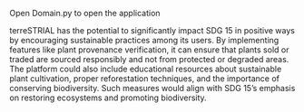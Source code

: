 Open Domain.py to open the application

terreSTRIAL has the potential to significantly impact SDG 15 in positive ways by encouraging sustainable practices among its users.
By implementing features like plant provenance verification, it can ensure that plants sold or traded are sourced responsibly and not from protected or degraded areas.
The platform could also include educational resources about sustainable plant cultivation, proper reforestation techniques, and the importance of conserving biodiversity. 
Such measures would align with SDG 15’s emphasis on restoring ecosystems and promoting biodiversity.


